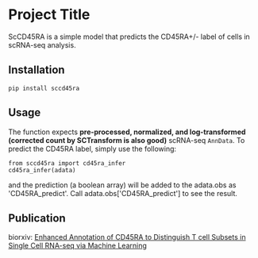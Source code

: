 # Project Title
ScCD45RA is a simple model that predicts the CD45RA+/- label of cells in scRNA-seq analysis.

## Installation
```
pip install sccd45ra
```

## Usage
The function expects **pre-processed, normalized, and log-transformed (corrected count by SCTransform is also good)** scRNA-seq `AnnData`. To predict the CD45RA label, simply use the following:

```
from sccd45ra import cd45ra_infer
cd45ra_infer(adata)
```

and the prediction (a boolean array) will be added to the adata.obs as 'CD45RA_predict'. Call adata.obs['CD45RA_predict'] to see the result.


## Publication
biorxiv: [Enhanced Annotation of CD45RA to Distinguish T cell Subsets in Single Cell RNA-seq via Machine Learning](https://www.biorxiv.org/content/10.1101/2023.05.23.541821v1.full)
